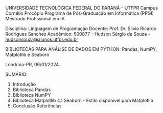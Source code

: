 UNIVERSIDADE TECNOLÓGICA FEDERAL DO PARANÁ – UTFPR
Campus Cornélio Procópio
Programa de Pós-Graduação em Informática (PPGI)
Mestrado Profissional em IA

Disciplina: Linguagem de Programação
Docente: Prof. Dr. Silvio Ricardo Rodrigues Sanches
Acadêmico:	500877 - Hudson Sérgio de Souza - hudsonsouza@alunos.utfpr.edu.br

BIBLIOTECAS PARA ANÁLISE DE DADOS EM PYTHON: Pandas, NumPY, Matplotlib e Seaborn

Londrina-PR, 06/01/2024.


SUMÁRIO:
1. Introdução
2. Biblioteca Pandas
3. Biblioteca NumPY
4. Biblioteca Matplotlib
4.1 Seaborn - Estilo disponível para Matplotlib
5. Conclusão
Referências